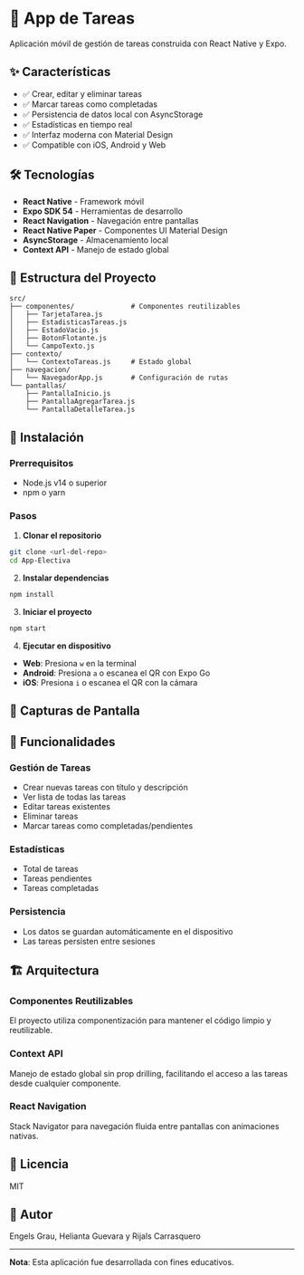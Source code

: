 # 📱 App de Tareas

Aplicación móvil de gestión de tareas construida con React Native y Expo.

## ✨ Características

- ✅ Crear, editar y eliminar tareas
- ✅ Marcar tareas como completadas
- ✅ Persistencia de datos local con AsyncStorage
- ✅ Estadísticas en tiempo real
- ✅ Interfaz moderna con Material Design
- ✅ Compatible con iOS, Android y Web

## 🛠️ Tecnologías

- **React Native** - Framework móvil
- **Expo SDK 54** - Herramientas de desarrollo
- **React Navigation** - Navegación entre pantallas
- **React Native Paper** - Componentes UI Material Design
- **AsyncStorage** - Almacenamiento local
- **Context API** - Manejo de estado global

## 📂 Estructura del Proyecto

```
src/
├── componentes/              # Componentes reutilizables
│   ├── TarjetaTarea.js
│   ├── EstadisticasTareas.js
│   ├── EstadoVacio.js
│   ├── BotonFlotante.js
│   └── CampoTexto.js
├── contexto/
│   └── ContextoTareas.js     # Estado global
├── navegacion/
│   └── NavegadorApp.js       # Configuración de rutas
└── pantallas/
    ├── PantallaInicio.js
    ├── PantallaAgregarTarea.js
    └── PantallaDetalleTarea.js
```

## 🚀 Instalación

### Prerrequisitos
- Node.js v14 o superior
- npm o yarn

### Pasos

1. **Clonar el repositorio**
```bash
git clone <url-del-repo>
cd App-Electiva
```

2. **Instalar dependencias**
```bash
npm install
```

3. **Iniciar el proyecto**
```bash
npm start
```

4. **Ejecutar en dispositivo**
- **Web**: Presiona `w` en la terminal
- **Android**: Presiona `a` o escanea el QR con Expo Go
- **iOS**: Presiona `i` o escanea el QR con la cámara

## 📱 Capturas de Pantalla

<!-- Agrega capturas de pantalla aquí -->

## 🎯 Funcionalidades

### Gestión de Tareas
- Crear nuevas tareas con título y descripción
- Ver lista de todas las tareas
- Editar tareas existentes
- Eliminar tareas
- Marcar tareas como completadas/pendientes

### Estadísticas
- Total de tareas
- Tareas pendientes
- Tareas completadas

### Persistencia
- Los datos se guardan automáticamente en el dispositivo
- Las tareas persisten entre sesiones

## 🏗️ Arquitectura

### Componentes Reutilizables
El proyecto utiliza componentización para mantener el código limpio y reutilizable.

### Context API
Manejo de estado global sin prop drilling, facilitando el acceso a las tareas desde cualquier componente.

### React Navigation
Stack Navigator para navegación fluida entre pantallas con animaciones nativas.

## 📄 Licencia

MIT

## 👤 Autor

Engels Grau, Helianta Guevara y Rijals Carrasquero

---

**Nota**: Esta aplicación fue desarrollada con fines educativos.
